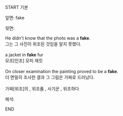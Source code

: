 START
기본

앞면:
fake


뒷면:
<div><div>He didn't know that the photo was a <strong>fake</strong>. </div><div><div>그는 그 사진이 위조된 것임을 알지 못했다.</div></div></div><div><br></div><div><div>a jacket in <b>fake</b> fur </div><div>모조[인조] 모피 재킷</div></div><div><br></div><div><div>On closer examination the painting proved to be a <strong>fake</strong>. </div><div><div>더 면밀히 조사한 결과 그 그림은 가짜로 드러났다.</div></div></div><div><br></div><div>가짜[위조]의 , 위조품 , 사기꾼 , 위조하다</div>


해석:
<!--ID: 1746614453889-->
END